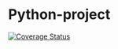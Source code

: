 # Python-project

[![Coverage Status](https://coveralls.io/repos/github/Lazu13/Cocoamphoactate_backend/badge.svg?branch=develop)](https://coveralls.io/github/Lazu13/Cocoamphoactate_backend?branch=develop)
